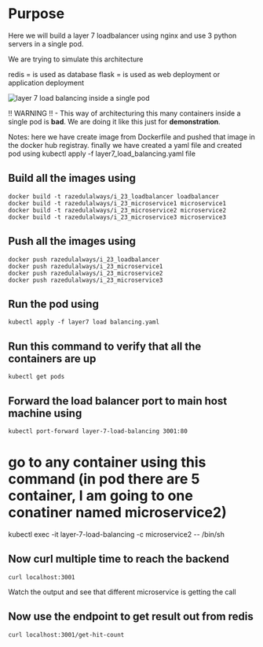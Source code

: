 # Purpose
Here we will build a layer 7 loadbalancer using nginx and use 3 python servers in a single pod.

We are trying to simulate this architecture

redis = is used as database
flask = is used as web deployment or application deployment 

![layer 7 load balancing inside a single pod](https://raw.githubusercontent.com/razedulalways/devops-notes/master/23.%20kubernates%20layer%207%20load%20balancing%20with%20nginx/images/layer%207%20load%20balancing%20inside%20a%20pod.png)

!! WARNING !! - This way of architecturing this many containers inside a single pod is **bad**. We are doing it like this just for **demonstration**.

Notes: here we have create image from Dockerfile  and pushed that image in the docker hub registray. finally we have
created a yaml file and created pod using kubectl apply -f layer7_load_balancing.yaml file
      
## Build all the images using
```
docker build -t razedulalways/i_23_loadbalancer loadbalancer
docker build -t razedulalways/i_23_microservice1 microservice1
docker build -t razedulalways/i_23_microservice2 microservice2
docker build -t razedulalways/i_23_microservice3 microservice3
```
## Push all the images using
```
docker push razedulalways/i_23_loadbalancer
docker push razedulalways/i_23_microservice1
docker push razedulalways/i_23_microservice2
docker push razedulalways/i_23_microservice3
```

## Run the pod using
`kubectl apply -f layer7 load balancing.yaml`

## Run this command to verify that all the containers are up
`kubectl get pods`

## Forward the load balancer port to main host machine using
`kubectl port-forward layer-7-load-balancing 3001:80`

# go to any container using this command (in pod there are 5 container, I am going to one conatiner named microservice2)
kubectl exec -it layer-7-load-balancing -c microservice2 -- /bin/sh

## Now curl multiple time to reach the backend
`curl localhost:3001`

Watch the output and see that different microservice is getting the call

## Now use the endpoint to get result out from redis
`curl localhost:3001/get-hit-count`
